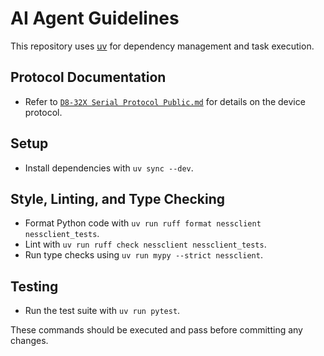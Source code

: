 # AI Agent Guidelines

This repository uses [uv](https://docs.astral.sh/uv/) for dependency management and task execution.

## Protocol Documentation
- Refer to [`D8-32X Serial Protocol Public.md`](./D8-32X%20Serial%20Protocol%20Public.md) for details on the device protocol.

## Setup
- Install dependencies with `uv sync --dev`.

## Style, Linting, and Type Checking
- Format Python code with `uv run ruff format nessclient nessclient_tests`.
- Lint with `uv run ruff check nessclient nessclient_tests`.
- Run type checks using `uv run mypy --strict nessclient`.

## Testing
- Run the test suite with `uv run pytest`.

These commands should be executed and pass before committing any changes.
